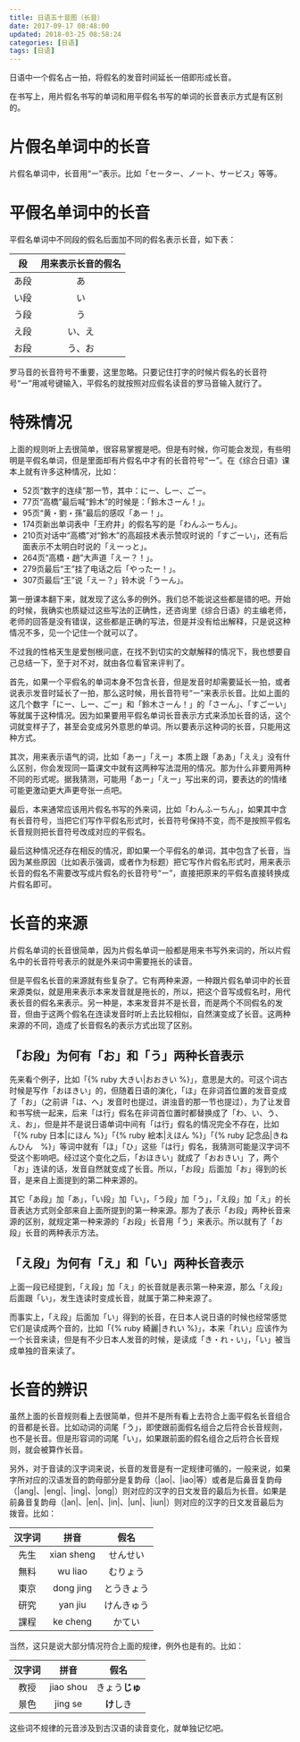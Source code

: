 ```yaml
---
title: 日语五十音图（长音）
date: 2017-09-17 08:48:00
updated: 2018-03-25 08:58:24
categories: [日语]
tags: [日语]
---
```

日语中一个假名占一拍，将假名的发音时间延长一倍即形成长音。

在书写上，用片假名书写的单词和用平假名书写的单词的长音表示方式是有区别的。

# 片假名单词中的长音

片假名单词中，长音用“ー”表示。比如「セーター、ノート、サービス」等等。

# 平假名单词中的长音

平假名单词中不同段的假名后面加不同的假名表示长音，如下表：

| 段 |用来表示长音的假名|
|:--:|:----------------:|
|あ段|        あ        |
|い段|        い        |
|う段|        う        |
|え段|      い、え      |
|お段|      う、お      |

罗马音的长音符号不重要，这里忽略。只要记住打字的时候片假名的长音符号“ー”用减号键输入，平假名的就按照对应假名读音的罗马音输入就行了。

<!--more-->

# 特殊情况

上面的规则听上去很简单，很容易掌握是吧。但是有时候，你可能会发现，有些明明是平假名单词，但是里面却有片假名中才有的长音符号“ー”。在《综合日语》课本上就有许多这种情况，比如：

* 52页“数字的连续”那一节，其中：にー、しー、ごー。
* 77页“高橋”最后喊“鈴木”的时候是：「鈴木さーん！」。
* 95页“黄・劉・孫”最后的感叹「あー！」。
* 174页新出单词表中「王府井」的假名写的是「わんふーちん」。
* 210页对话中“高橋”对“鈴木”的高超技术表示赞叹时说的「すごーい」，还有后面表示不太明白时说的「えーっと」。
* 264页“高橋・趙”大声道「えー？！」。
* 279页最后“王”挂了电话之后「やったー！」。
* 307页最后“王”说「えー？」铃木说「うーん」。

第一册课本翻下来，就发现了这么多的例外。我们总不能说这些都是错的吧。开始的时候，我确实也质疑过这些写法的正确性，还咨询里《综合日语》的主编老师，老师的回答是没有错误，这些都是正确的写法，但是并没有给出解释，只是说这种情况不多，见一个记住一个就可以了。

不过我的性格天生是爱刨根问底，在找不到切实的文献解释的情况下，我也想要自己总结一下，至于对不对，就由各位看官来评判了。

首先，如果一个平假名的单词本身不包含长音，但是发音时却需要延长一拍，或者说表示发音时延长了一拍，那么这时候，用长音符号“ー”来表示长音。比如上面的这几个数字「にー、しー、ごー」和「鈴木さーん！」的「さーん」、「すごーい」等就属于这种情况。因为如果要用平假名单词长音表示方式来添加长音的话，这个词就变样子了，甚至会变成另外意思的单词。所以要表示这种词的长音，只能用这种方式。

其次，用来表示语气的词，比如「あー」「えー」本质上跟「ああ」「ええ」没有什么区别，你会发现同一篇课文中就有这两种写法混用的情况。那为什么非要用两种不同的形式呢。据我猜测，可能用「あー」「えー」写出来的词，要表达的的情绪可能更激动更大声更夸张一点吧。

最后，本来通常应该用片假名书写的外来词，比如「わんふーちん」，如果其中含有长音符号，当把它们写作平假名形式时，长音符号保持不变，而不是按照平假名长音规则把长音符号改成对应的平假名。

最后这种情况还存在相反的情况，即如果一个平假名的单词，其中包含了长音，当因为某些原因（比如表示强调，或者作为标题）把它写作片假名形式时，用来表示长音的假名不需要改写成片假名的长音符号“ー”，直接把原来的平假名直接转换成片假名即可。

# 长音的来源

片假名单词的长音很简单，因为片假名单词一般都是用来书写外来词的，所以片假名中的长音符号表示的就是外来词中需要拖长的读音。

但是平假名长音的来源就有些复杂了。它有两种来源，一种跟片假名单词中的长音来源类似，就是用来表示本来发音就是拖长的，所以，把这个音写成假名时，用代表长音的假名来表示。另一种是，本来发音并不是长音，而是两个不同假名的发音，但由于这两个假名在连读发音时听上去比较相似，自然演变成了长音。这两种来源的不同，造成了长音假名的表示方式出现了区别。

## 「お段」为何有「お」和「う」两种长音表示

先来看个例子，比如「{% ruby 大きい|おおきい %}」，意思是大的。可这个词古时候是写作「おほきい」的，但随着日语的演化，「ほ」在非词首位置的发音变成了「お」（之前讲「は、へ」发音时也提过，讲浊音的那一节也提过），为了让发音和书写统一起来，后来「は行」假名在非词首位置时都替换成了「わ、い、う、え、お」，但是并不是说日语单词中间有「は行」假名的情况完全不存在，比如「{% ruby 日本|にほん %}」「{% ruby 絵本|えほん %}」「{% ruby 記念品|きねんひん　%}」等词中就有「ほ」「ひ」这些「は行」假名，我猜测可能是汉字词不受这个影响吧。经过这个变化之后，「おほきい」就成了「おおきい」了，两个「お」连读的话，发音自然就变成了长音。所以，「お段」后面加「お」得到的长音，是来自上面提到的第二种来源的。

其它「あ段」加「あ」，「い段」加「い」，「う段」加「う」，「え段」加「え」的长音表达方式则全部来自上面所提到的第一种来源。那为了表示「お段」两种长音来源的区别，就规定第一种来源的「お段」长音用「う」来表示。所以就有了「お段」长音的两种表示方法。

## 「え段」为何有「え」和「い」两种长音表示

上面一段已经提到，「え段」加「え」的长音就是表示第一种来源，那么「え段」后面跟「い」，发生连读时变成长音，就属于第二种来源了。

而事实上，「え段」后面加「い」得到的长音，在日本人说日语的时候也经常感觉它们是读成两个音的，比如「{% ruby 綺麗|きれい %}」，本来「れい」应该作为一个长音来读，但是有不少日本人发音的时候，是读成「き・れ・い」，「い」被当成单独的音来读了。

# 长音的辨识

虽然上面的长音规则看上去很简单，但并不是所有看上去符合上面平假名长音组合的音都是长音。比如动词的词尾「う」，即使跟前面假名组合之后符合长音规则，也不是长音。但是形容词的词尾「い」，如果跟前面的假名组合之后符合长音规则，就会被算作长音。

另外，对于音读的汉字词来说，长音的发音是有一定规律可循的，一般来说，如果字所对应的汉语发音的韵母部分是复韵母（|ao|、|iao|等）或者是后鼻音复韵母（|ang|、|eng|、|ing|、|ong|）则对应的汉字的日文发音的最后为长音。如果是前鼻音复韵母（|an|、|en|、|in|、|un|、|iun|）则对应的汉字的日文发音最后为拨音。比如：

|  汉字词  |       拼音      |      假名     |
|:--------:|:---------------:|:-------------:|
|   先生   |    xian sheng   |    せんせい   |
|   無料   |      wu liao    |    むりょう   |
|   東京   |    dong jing    |   とうきょう  |
|   研究   |      yan jiu    |   けんきゅう  |
|   課程   |     ke cheng    |     かてい    |

当然，这只是说大部分情况符合上面的规律，例外也是有的。比如：

|  汉字词  |       拼音      |      假名      |
|:--------:|:---------------:|:--------------:|
|   教授   |     jiao shou   | きょう**じゅ** |
|   景色   |      jing se    |   **け**しき   |

这些词不规律的元音涉及到古汉语的读音变化，就单独记忆吧。

